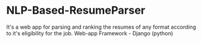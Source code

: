 # NLP-Based-ResumeParser

It's a web app for parsing and ranking the resumes of any format according to it's eligibility for the job.
Web-app Framework - Django (python)

